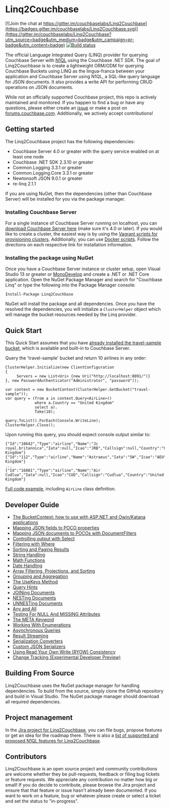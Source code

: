 Linq2Couchbase
==================

[![Join the chat at https://gitter.im/couchbaselabs/Linq2Couchbase](https://badges.gitter.im/couchbaselabs/Linq2Couchbase.svg)](https://gitter.im/couchbaselabs/Linq2Couchbase?utm_source=badge&utm_medium=badge&utm_campaign=pr-badge&utm_content=badge)
[![Build status](https://ci.appveyor.com/api/projects/status/urml45drbj7781it?svg=true)](https://ci.appveyor.com/project/Couchbase/linq2couchbase)

The official Language Integrated Query (LINQ) provider for querying Couchbase Server with [N1QL](https://docs.couchbase.com/server/current/n1ql/n1ql-intro/queriesandresults.html) using the Couchbase .NET SDK. The goal of Linq2Couchbase is to create a lightweight ORM/ODM for querying Couchbase Buckets using LINQ as the lingua-franca between your application and Couchbase Server using N1QL, a SQL-like query language for JSON documents. It also provides a write API for performing CRUD operations on JSON documents.

While not an officially supported Couchbase project, this repo is actively maintained and monitored. If you happen to find a bug or have any questions, please either create an [issue](https://github.com/couchbaselabs/linq2couchbase/issues) or make a post on [forums.couchbase.com](https://forums.couchbase.com/c/net-sdk). Additionally, we actively accept contributions!

## Getting started ##
The Linq2Couchbase project has the following dependencies:

- Couchbase Server 4.0 or greater with the query service enabled on at least one node
- Couchbase .NET SDK 2.3.10 or greater
- Common.Logging 3.3.1 or greater
- Common.Logging.Core 3.3.1 or greater
- Newtonsoft JSON 9.0.1 or greater
- re-linq 2.1.1

If you are using NuGet, then the dependencies (other than Couchbase Server) will be installed for you via the package manager.

### Installing Couchbase Server ###
For a single instance of Couchbase Server running on localhost, you can [download Couchbase Server here](https://www.couchbase.com/downloads) (make sure it's 4.0 or later). If you would like to create a cluster, the easiest way is by using the [Vagrant scripts for provisioning clusters](https://github.com/couchbaselabs/vagrants). Additionally, you can use [Docker scripts](https://hub.docker.com/r/couchbase/server/). Follow the directions on each respective link for installation information.

### Installing the package using NuGet ###
Once you have a Couchbase Server instance or cluster setup, open Visual Studio 13 or greater or [MonoDevelop](http://www.monodevelop.com/) and create a .NET or .NET Core application. Open the NuGet Package Manager and search for "Couchbase Linq" or type the following into the Package Manager console:

    Install-Package Linq2Couchbase

NuGet will install the package and all dependencies. Once you have the resolved the dependencies, you will initialize a `ClusterHelper` object which will manage the bucket resources needed by the Linq provider.

## Quick Start ##
This Quick Start assumes that you have [already installed the travel-sample bucket](https://docs.couchbase.com/server/current/manage/manage-settings/install-sample-buckets.html), which is available and built-in to Couchbase Server.

Query the 'travel-sample' bucket and return 10 airlines in any order:

    ClusterHelper.Initialize(new ClientConfiguration
    {
         Servers = new List<Uri> {new Uri("http://localhost:8091/")}
    }, new PasswordAuthenticator("Administrator", "password"));

    var context = new BucketContext(ClusterHelper.GetBucket("travel-sample"));
    var query = (from a in context.Query<AirLine>()
			     where a.Country == "United Kingdom"
			     select a).
			     Take(10);

    query.ToList().ForEach(Console.WriteLine);
    ClusterHelper.Close();

Upon running this query, you should expect console output similar to:

```
{"Id":"10642","Type":"airline","Name":"Jc royal.britannica","Iata":null,"Icao":"JRB","Callsign":null,"Country":"United Kingdom"}
{"Id":"112","Type":"airline","Name":"Astraeus","Iata":"5W","Icao":"AEU","Callsign":"FLYSTAR","Country":"United Kingdom"}
...
{"Id":"16881","Type":"airline","Name":"Air Cudlua","Iata":null,"Icao":"CUD","Callsign":"Cudlua","Country":"United Kingdom"}

```

[Full code example](https://gist.github.com/jeffrymorris/c3bf85d73a1e7dfcc5f25f4e581d689a "Linq2Couchbase quick start!"), including `AirLine` class definition.



## Developer Guide ##

- [The BucketContext: how to use with ASP.NET and Owin/Katana applications](docs/bucket-context.md)
- [Mapping JSON fields to POCO properties](docs/poco-mapping.md)
- [Mapping JSON documents to POCOs with DocumentFilters](docs/document-filters.md)
- [Controlling output with Select](docs/simple-select.md)
- [Filtering with Where](docs/where-clause.md)
- [Sorting and Paging Results](docs/sorting-take-limit.md)
- [String Handling](docs/string-handling.md)
- [Math Functions](docs/math-functions.md)
- [Date Handling](docs/date-handling.md)
- [Array Filtering, Projections, and Sorting](docs/array-filtering-projections.md)
- [Grouping and Aggregation](docs/grouping-aggregation.md)
- [The UseKeys Method](docs/use-keys.md)
- [Query Hints](docs/query-hints.md)
- [JOINing Documents](docs/joins.md)
- [NESTing Documents](docs/nest.md)
- [UNNESTing Documents](docs/unnest.md)
- [Any and All](docs/any-all.md)
- [Testing For NULL And MISSING Attributes](docs/null-missing-valued.md)
- [The META Keyword](docs/meta-keyword.md)
- [Working With Enumerations](docs/enum.md)
- [Asynchronous Queries](docs/async-queries.md)
- [Result Streaming](docs/result-streaming.md)
- [Serialization Converters](docs/serialization-converters.md)
- [Custom JSON Serializers](docs/custom-serializers.md)
- [Using Read Your Own Write (RYOW) Consistency](docs/ryow.md)
- [Change Tracking (Experimental Developer Preview)](docs/change-tracking.md)

## Building From Source ##

Linq2Couchbase uses the NuGet package manager for handling dependencies.  To build from the source, simply clone the GitHub repository and build in Visual Studio.  The NuGet package manager should download all required dependencies.

## Project management ##

In the [Jira project for Linq2Couchbase](http://issues.couchbase.com/browse/LINQ), you can file bugs, propose features or get an idea for the roadmap there. There is also a [list of supported and proposed N1QL features for Linq2Couchbase](https://docs.google.com/document/d/1hPNZ-qTKpVzQsFwg_1uUueltzNL1wA75L5F-hYF92Cw/edit?usp=sharing).

## Contributors ##
Linq2Couchbase is an open source project and community contributions are welcome whether they be pull-requests, feedback or filing bug tickets or feature requests. We appreciate any contribution no matter how big or small! If you do decide to contribute, please browse the Jira project and ensure that that feature or issue hasn't already been documented. If you want to work on a feature, bug or whatever please create or select a ticket and set the status to "in-progress".
